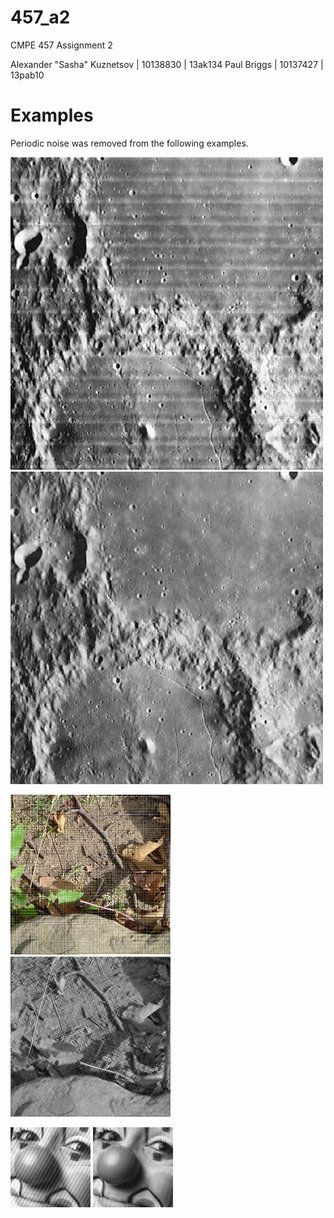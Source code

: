 # 457_a2
CMPE 457 Assignment 2

Alexander "Sasha" Kuznetsov | 10138830 | 13ak134
Paul Briggs | 10137427 | 13pab10

# Examples
Periodic noise was removed from the following examples.

![Noisy Moon](https://raw.githubusercontent.com/alexanderkuznetsov96/457_a2/master/images/moon.jpg)
![Denoised Moon](https://raw.githubusercontent.com/alexanderkuznetsov96/457_a2/master/denoised_moon.png)

![Noisy Canvas](https://raw.githubusercontent.com/alexanderkuznetsov96/457_a2/master/images/canvas.jpg)
![Denoised Canvas](https://raw.githubusercontent.com/alexanderkuznetsov96/457_a2/master/denoised_canvas.png)

![Noisy Clown](https://raw.githubusercontent.com/alexanderkuznetsov96/457_a2/master/images/clown.jpg)
![Denoised Clown](https://raw.githubusercontent.com/alexanderkuznetsov96/457_a2/master/denoised_clown.png)

